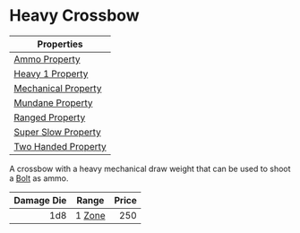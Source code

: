 # Heavy Crossbow

| Properties                                                                  |
| --------------------------------------------------------------------------- |
| [Ammo Property](../../Weapon%20Properties/Ammo%20Property.md)               |
| [Heavy 1 Property](../../Weapon%20Properties/Heavy%20X%20Property.md)       |
| [Mechanical Property](../../Weapon%20Properties/Mechanical%20Property.md)   |
| [Mundane Property](../../Material%20Properties/Mundane%20Property.md)       |
| [Ranged Property](../../Weapon%20Properties/Ranged%20Property.md)           |
| [Super Slow Property](../../Weapon%20Properties/Super%20Slow%20Property.md) |
| [Two Handed Property](../../Weapon%20Properties/Two%20Handed%20Property.md) |

A crossbow with a heavy mechanical draw weight that can be used to shoot a [Bolt](../Ammo/Bolt.md) as ammo.

| Damage Die | Range                                                          | Price |
| ---------: | -------------------------------------------------------------- | ----: |
|        1d8 | 1 [Zone](../../../Game%20Procedures/Core%20Procedures/Zone.md) |   250 |
